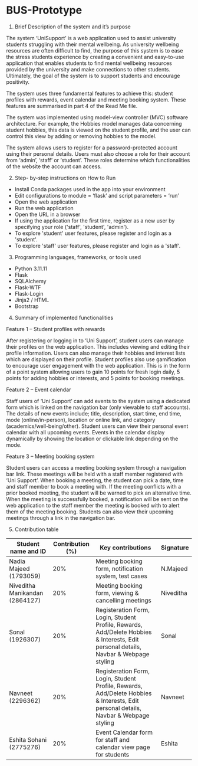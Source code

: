 # BUS-Prototype

1. Brief Description of the system and it’s purpose

The system ‘UniSupport’ is a web application used to assist university students struggling with their mental wellbeing. As university wellbeing resources are often difficult to find, the purpose of this system is to ease the stress students experience by creating a convenient and easy-to-use application that enables students to find mental wellbeing resources provided by the university and make connections to other students. Ultimately, the goal of the system is to support students and encourage positivity. 

The system uses three fundamental features to achieve this: student profiles with rewards, event calendar and meeting booking system. These features are summarised in part 4 of the Read Me file.   

The system was implemented using model-view controller (MVC) software architecture. For example, the Hobbies model manages data concerning student hobbies, this data is viewed on the student profile, and the user can control this view by adding or removing hobbies to the model.  

The system allows users to register for a password-protected account using their personal details. Users must also choose a role for their account from ‘admin’, ‘staff’ or ‘student’. These roles determine which functionalities of the website the account can access.  

2. Step- by-step instructions on How to Run 

  - Install Conda packages used in the app into your environment 
  - Edit configurations to module = ‘flask’ and script parameters = ‘run’ 
  - Open the web application
  - Run the web application
  - Open the URL in a browser
  - If using the application for the first time, register as a new user by specifying your role ('staff', 'student', 'admin').  
  - To explore 'student' user features, please register and login as a 'student'.
  - To explore 'staff' user features, please register and login as a 'staff'.
  

3. Programming languages, frameworks, or tools used 

  - Python 3.11.11
  - Flask
  - SQLAlchemy
  - Flask-WTF
  - Flask-Login
  - Jinja2 / HTML
  - Bootstrap

4. Summary of implemented functionalities 

Feature 1 – Student profiles with rewards  

After registering or logging in to ‘Uni Support’, student users can manage their profiles on the web application. This includes viewing and editing their profile information. Users can also manage their hobbies and interest lists which are displayed on their profile. Student profiles also use gamification to encourage user engagement with the web application. This is in the form of a point system allowing users to gain 10 points for fresh login daily, 5 points for adding hobbies or interests, and 5 points for booking meetings.  

Feature 2 – Event calendar  

Staff users of ‘Uni Support’ can add events to the system using a dedicated form which is linked on the navigation bar (only viewable to staff accounts). The details of new events include; title, description, start time, end time, mode (online/in-person), location or online link, and category (academics/well-being/other). Student users can view their personal event calendar with all upcoming events. Events in the calendar display dynamically by showing the location or clickable link depending on the mode.  

Feature 3 – Meeting booking system  

Student users can access a meeting booking system through a navigation bar link. These meetings will be held with a staff member registered with ‘Uni Support’. When booking a meeting, the student can pick a date, time and staff member to book a meeting with. If the meeting conflicts with a prior booked meeting, the student will be warned to pick an alternative time. When the meeting is successfully booked, a notification will be sent on the web application to the staff member the meeting is booked with to alert them of the meeting booking. Students can also view their upcoming meetings through a link in the navigation bar.  


5. Contribution table 

| Student name and ID  | Contribution (%) | Key contributions  | Signature |
| ------------- | ------------- | ------------- |------------- |
| Nadia Majeed (1793059)  | 20%  | Meeting booking form, notification system, test cases  |N.Majeed  |
| Niveditha Manikandan (2864127)  | 20% | Meeting booking form, viewing & cancelling meetings  |Niveditha |
| Sonal (1926307) | 20%  | Registeration Form, Login, Student Profile, Rewards, Add/Delete Hobbies & Interests, Edit personal details, Navbar & Webpage styling | Sonal |
| Navneet (2296362) | 20% | Registeration Form, Login, Student Profile, Rewards, Add/Delete Hobbies & Interests, Edit personal details, Navbar & Webpage styling | Navneet |
| Eshita Sohani (2775276)  |20% | Event Calendar form for staff and calendar view page for students  | Eshita |
